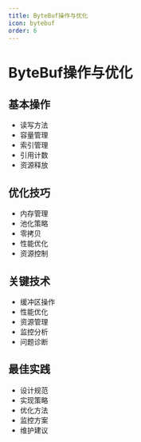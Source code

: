 ```yaml
---
title: ByteBuf操作与优化
icon: bytebuf
order: 6
---
```


# ByteBuf操作与优化

## 基本操作
- 读写方法
- 容量管理
- 索引管理
- 引用计数
- 资源释放

## 优化技巧
- 内存管理
- 池化策略
- 零拷贝
- 性能优化
- 资源控制

## 关键技术
- 缓冲区操作
- 性能优化
- 资源管理
- 监控分析
- 问题诊断

## 最佳实践
- 设计规范
- 实现策略
- 优化方法
- 监控方案
- 维护建议
